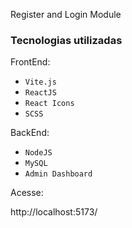 Register and Login Module

### Tecnologias utilizadas

FrontEnd:

- `Vite.js`
- `ReactJS`
- `React Icons`
- `SCSS`

BackEnd:

- `NodeJS`
- `MySQL`
- `Admin Dashboard`

Acesse:

http://localhost:5173/
